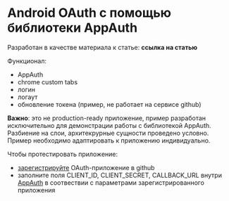 # Android OAuth с помощью библиотеки AppAuth

Разработан в качестве материала к статье: **ссылка на статью**

Функционал:
- AppAuth
- chrome custom tabs
- логин
- логаут
- обновление токена (пример, не работает на сервисе github)

**Важно**: это не production-ready приложение, пример разработан исключительно для демонстрации работы с библиотекой AppAuth. Разбиение на слои, архитекрурные сущности проведено условно. Пример необходимо адаптировать к приложению индивидуально.

Чтобы протестировать приложение:
- [зарегистрируйте](https://docs.github.com/en/developers/apps/building-oauth-apps/creating-an-oauth-app) OAuth-приложение в github
- заполните поля CLIENT_ID, CLIENT_SECRET, CALLBACK_URL внутри [AppAuth](app/src/main/java/com/kts/github/data/auth/AppAuth.kt) в соотвествии с параметрами зарегистрированного приложения
